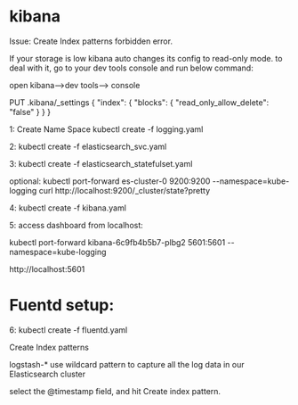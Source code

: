 # kibana

Issue: Create Index patterns forbidden error. 

If your storage is low kibana auto changes its config to read-only mode. to deal with it, go to your dev tools console and
run below command:

open kibana-->dev tools--> console

PUT .kibana/_settings
{
"index": {
"blocks": {
"read_only_allow_delete": "false"
}
}
}



1: Create Name Space
kubectl create -f logging.yaml

2: kubectl create -f elasticsearch_svc.yaml

3: kubectl create -f elasticsearch_statefulset.yaml

optional: 
kubectl port-forward es-cluster-0 9200:9200 --namespace=kube-logging
curl http://localhost:9200/_cluster/state?pretty

4: kubectl create -f kibana.yaml

5: access dashboard from localhost:

kubectl port-forward kibana-6c9fb4b5b7-plbg2 5601:5601 --namespace=kube-logging

http://localhost:5601


# Fuentd setup:

6: kubectl create -f fluentd.yaml



Create Index patterns

logstash-* use wildcard pattern to capture all the log data in our Elasticsearch cluster

select the @timestamp field, and hit Create index pattern.
